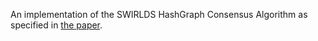 An implementation of the SWIRLDS HashGraph Consensus Algorithm as specified in [the
paper](https://www.swirlds.com/downloads/SWIRLDS-TR-2016-01.pdf).

